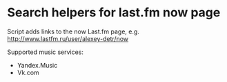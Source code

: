 # Search helpers for last.fm now page

Script adds links to the now Last.fm page, e.g. http://www.lastfm.ru/user/alexey-detr/now

Supported music services:
* Yandex.Music
* Vk.com
